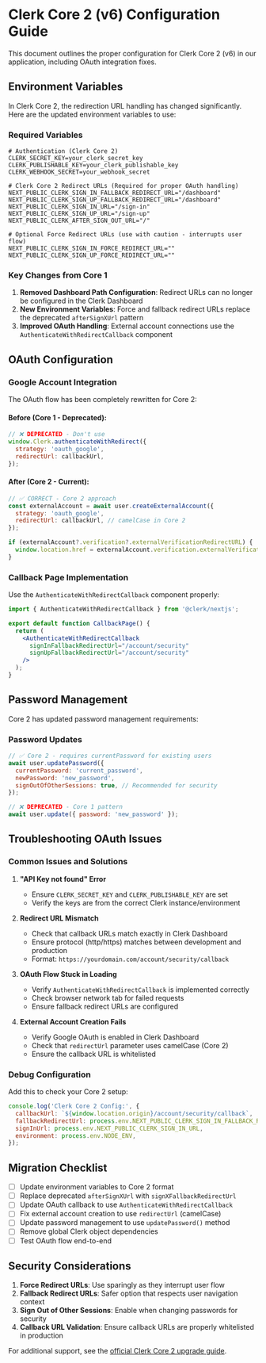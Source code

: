 # Clerk Core 2 (v6) Configuration Guide

This document outlines the proper configuration for Clerk Core 2 (v6) in our application, including OAuth integration fixes.

## Environment Variables

In Clerk Core 2, the redirection URL handling has changed significantly. Here are the updated environment variables to use:

### Required Variables

```env
# Authentication (Clerk Core 2)
CLERK_SECRET_KEY=your_clerk_secret_key
CLERK_PUBLISHABLE_KEY=your_clerk_publishable_key
CLERK_WEBHOOK_SECRET=your_webhook_secret

# Clerk Core 2 Redirect URLs (Required for proper OAuth handling)
NEXT_PUBLIC_CLERK_SIGN_IN_FALLBACK_REDIRECT_URL="/dashboard"
NEXT_PUBLIC_CLERK_SIGN_UP_FALLBACK_REDIRECT_URL="/dashboard"
NEXT_PUBLIC_CLERK_SIGN_IN_URL="/sign-in"
NEXT_PUBLIC_CLERK_SIGN_UP_URL="/sign-up"
NEXT_PUBLIC_CLERK_AFTER_SIGN_OUT_URL="/"

# Optional Force Redirect URLs (use with caution - interrupts user flow)
NEXT_PUBLIC_CLERK_SIGN_IN_FORCE_REDIRECT_URL=""
NEXT_PUBLIC_CLERK_SIGN_UP_FORCE_REDIRECT_URL=""
```

### Key Changes from Core 1

1. **Removed Dashboard Path Configuration**: Redirect URLs can no longer be configured in the Clerk Dashboard
2. **New Environment Variables**: Force and fallback redirect URLs replace the deprecated `afterSignXUrl` pattern
3. **Improved OAuth Handling**: External account connections use the `AuthenticateWithRedirectCallback` component

## OAuth Configuration

### Google Account Integration

The OAuth flow has been completely rewritten for Core 2:

#### Before (Core 1 - Deprecated):

```javascript
// ❌ DEPRECATED - Don't use
window.Clerk.authenticateWithRedirect({
  strategy: 'oauth_google',
  redirectUrl: callbackUrl,
});
```

#### After (Core 2 - Current):

```javascript
// ✅ CORRECT - Core 2 approach
const externalAccount = await user.createExternalAccount({
  strategy: 'oauth_google',
  redirectUrl: callbackUrl, // camelCase in Core 2
});

if (externalAccount?.verification?.externalVerificationRedirectURL) {
  window.location.href = externalAccount.verification.externalVerificationRedirectURL.toString();
}
```

### Callback Page Implementation

Use the `AuthenticateWithRedirectCallback` component properly:

```jsx
import { AuthenticateWithRedirectCallback } from '@clerk/nextjs';

export default function CallbackPage() {
  return (
    <AuthenticateWithRedirectCallback
      signInFallbackRedirectUrl="/account/security"
      signUpFallbackRedirectUrl="/account/security"
    />
  );
}
```

## Password Management

Core 2 has updated password management requirements:

### Password Updates

```javascript
// ✅ Core 2 - requires currentPassword for existing users
await user.updatePassword({
  currentPassword: 'current_password',
  newPassword: 'new_password',
  signOutOfOtherSessions: true, // Recommended for security
});

// ❌ DEPRECATED - Core 1 pattern
await user.update({ password: 'new_password' });
```

## Troubleshooting OAuth Issues

### Common Issues and Solutions

1. **"API Key not found" Error**

   - Ensure `CLERK_SECRET_KEY` and `CLERK_PUBLISHABLE_KEY` are set
   - Verify the keys are from the correct Clerk instance/environment

2. **Redirect URL Mismatch**

   - Check that callback URLs match exactly in Clerk Dashboard
   - Ensure protocol (http/https) matches between development and production
   - Format: `https://yourdomain.com/account/security/callback`

3. **OAuth Flow Stuck in Loading**

   - Verify `AuthenticateWithRedirectCallback` is implemented correctly
   - Check browser network tab for failed requests
   - Ensure fallback redirect URLs are configured

4. **External Account Creation Fails**
   - Verify Google OAuth is enabled in Clerk Dashboard
   - Check that `redirectUrl` parameter uses camelCase (Core 2)
   - Ensure the callback URL is whitelisted

### Debug Configuration

Add this to check your Core 2 setup:

```javascript
console.log('Clerk Core 2 Config:', {
  callbackUrl: `${window.location.origin}/account/security/callback`,
  fallbackRedirectUrl: process.env.NEXT_PUBLIC_CLERK_SIGN_IN_FALLBACK_REDIRECT_URL,
  signInUrl: process.env.NEXT_PUBLIC_CLERK_SIGN_IN_URL,
  environment: process.env.NODE_ENV,
});
```

## Migration Checklist

- [ ] Update environment variables to Core 2 format
- [ ] Replace deprecated `afterSignXUrl` with `signXFallbackRedirectUrl`
- [ ] Update OAuth callback to use `AuthenticateWithRedirectCallback`
- [ ] Fix external account creation to use `redirectUrl` (camelCase)
- [ ] Update password management to use `updatePassword()` method
- [ ] Remove global Clerk object dependencies
- [ ] Test OAuth flow end-to-end

## Security Considerations

1. **Force Redirect URLs**: Use sparingly as they interrupt user flow
2. **Fallback Redirect URLs**: Safer option that respects user navigation context
3. **Sign Out of Other Sessions**: Enable when changing passwords for security
4. **Callback URL Validation**: Ensure callback URLs are properly whitelisted in production

For additional support, see the [official Clerk Core 2 upgrade guide](https://clerk.com/docs/upgrade-guides/core-2).
